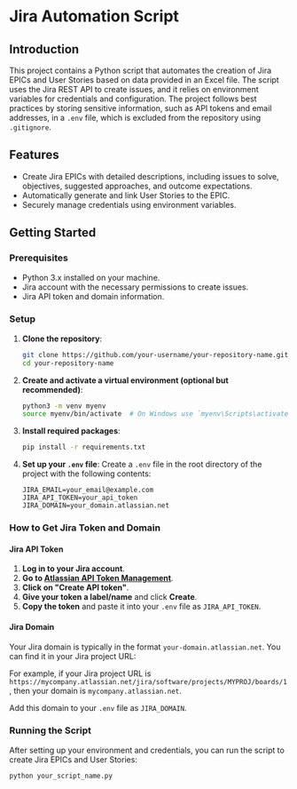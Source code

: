 
# Jira Automation Script

## Introduction

This project contains a Python script that automates the creation of Jira EPICs and User Stories based on data provided in an Excel file. The script uses the Jira REST API to create issues, and it relies on environment variables for credentials and configuration. The project follows best practices by storing sensitive information, such as API tokens and email addresses, in a `.env` file, which is excluded from the repository using `.gitignore`.

## Features

- Create Jira EPICs with detailed descriptions, including issues to solve, objectives, suggested approaches, and outcome expectations.
- Automatically generate and link User Stories to the EPIC.
- Securely manage credentials using environment variables.

## Getting Started

### Prerequisites

- Python 3.x installed on your machine.
- Jira account with the necessary permissions to create issues.
- Jira API token and domain information.

### Setup

1. **Clone the repository**:
    ```bash
    git clone https://github.com/your-username/your-repository-name.git
    cd your-repository-name
    ```

2. **Create and activate a virtual environment (optional but recommended)**:
    ```bash
    python3 -m venv myenv
    source myenv/bin/activate  # On Windows use `myenv\Scripts\activate`
    ```

3. **Install required packages**:
    ```bash
    pip install -r requirements.txt
    ```

4. **Set up your `.env` file**:
    Create a `.env` file in the root directory of the project with the following contents:

    ```plaintext
    JIRA_EMAIL=your_email@example.com
    JIRA_API_TOKEN=your_api_token
    JIRA_DOMAIN=your_domain.atlassian.net
    ```

### How to Get Jira Token and Domain

#### Jira API Token

1. **Log in to your Jira account**.
2. **Go to [Atlassian API Token Management](https://id.atlassian.com/manage-profile/security/api-tokens)**.
3. **Click on "Create API token"**.
4. **Give your token a label/name** and click **Create**.
5. **Copy the token** and paste it into your `.env` file as `JIRA_API_TOKEN`.

#### Jira Domain

Your Jira domain is typically in the format `your-domain.atlassian.net`. You can find it in your Jira project URL:

For example, if your Jira project URL is `https://mycompany.atlassian.net/jira/software/projects/MYPROJ/boards/1`, then your domain is `mycompany.atlassian.net`.

Add this domain to your `.env` file as `JIRA_DOMAIN`.

### Running the Script

After setting up your environment and credentials, you can run the script to create Jira EPICs and User Stories:

```bash
python your_script_name.py

